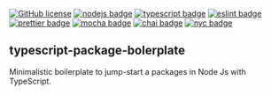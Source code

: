 [![GitHub license](https://img.shields.io/github/license/Naereen/StrapDown.js.svg)](https://github.com/leojaimesson/typescript-package-boilerplate/blob/master/LICENSE.md)
[![nodejs badge](https://img.shields.io/badge/type-nodejs-green.svg)](https://nodejs.org/en/)
[![typescript badge](https://img.shields.io/badge/type-typescript-blue.svg)](https://www.typescriptlang.org/)
[![eslint badge](https://img.shields.io/badge/lint-eslint-blue.svg)](https://eslint.org/)
[![prettier badge](https://img.shields.io/badge/lint-prettier-blue.svg)](https://prettier.io/)
[![mocha badge](https://img.shields.io/badge/test-mocha-896345.svg)](https://mochajs.org/)
[![chai badge](https://img.shields.io/badge/test-chai-896345.svg)](https://www.chaijs.com/)
[![nyc badge](https://img.shields.io/badge/test-nyc-896345.svg)](https://github.com/istanbuljs/nyc)

## typescript-package-bolerplate

Minimalistic boilerplate to jump-start a packages in Node Js with TypeScript.
